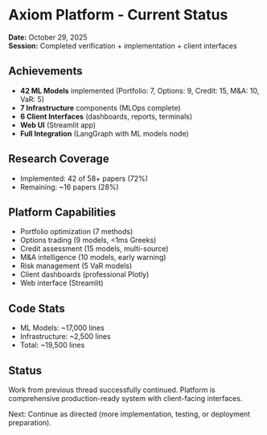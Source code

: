 # Axiom Platform - Current Status

**Date:** October 29, 2025  
**Session:** Completed verification + implementation + client interfaces

## Achievements

- **42 ML Models** implemented (Portfolio: 7, Options: 9, Credit: 15, M&A: 10, VaR: 5)
- **7 Infrastructure** components (MLOps complete)
- **6 Client Interfaces** (dashboards, reports, terminals)
- **Web UI** (Streamlit app)
- **Full Integration** (LangGraph with ML models node)

## Research Coverage

- Implemented: 42 of 58+ papers (72%)
- Remaining: ~16 papers (28%)

## Platform Capabilities

- Portfolio optimization (7 methods)
- Options trading (9 models, <1ms Greeks)
- Credit assessment (15 models, multi-source)
- M&A intelligence (10 models, early warning)
- Risk management (5 VaR models)
- Client dashboards (professional Plotly)
- Web interface (Streamlit)

## Code Stats

- ML Models: ~17,000 lines
- Infrastructure: ~2,500 lines
- Total: ~19,500 lines

## Status

Work from previous thread successfully continued. Platform is comprehensive production-ready system with client-facing interfaces.

Next: Continue as directed (more implementation, testing, or deployment preparation).